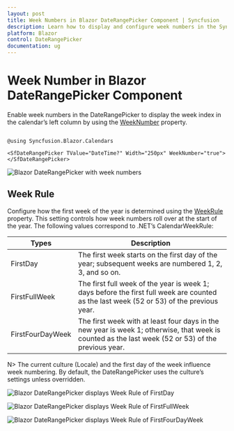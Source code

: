 ```yaml
---
layout: post
title: Week Numbers in Blazor DateRangePicker Component | Syncfusion
description: Learn how to display and configure week numbers in the Syncfusion Blazor DateRangePicker, including the WeekNumber property and WeekRule options for defining the first week of the year.
platform: Blazor
control: DateRangePicker
documentation: ug
---
```


# Week Number in Blazor DateRangePicker Component

Enable week numbers in the DateRangePicker to display the week index in the calendar’s left column by using the [WeekNumber](https://help.syncfusion.com/cr/blazor/Syncfusion.Blazor.Calendars.CalendarBase-1.html#Syncfusion_Blazor_Calendars_CalendarBase_1_WeekNumber) property.

```cshtml

@using Syncfusion.Blazor.Calendars

<SfDateRangePicker TValue="DateTime?" Width="250px" WeekNumber="true"></SfDateRangePicker>

```


![Blazor DateRangePicker with week numbers](./images/blazor_daterangepicker_weeknumber.png)

## Week Rule

Configure how the first week of the year is determined using the [WeekRule](https://help.syncfusion.com/cr/blazor/Syncfusion.Blazor.Calendars.CalendarBase-1.html#Syncfusion_Blazor_Calendars_CalendarBase_1_WeekRule) property. This setting controls how week numbers roll over at the start of the year. The following values correspond to .NET’s CalendarWeekRule:

Types  |Description  
-----|-----
FirstDay | The first week starts on the first day of the year; subsequent weeks are numbered 1, 2, 3, and so on.
FirstFullWeek | The first full week of the year is week 1; days before the first full week are counted as the last week (52 or 53) of the previous year.
FirstFourDayWeek | The first week with at least four days in the new year is week 1; otherwise, that week is counted as the last week (52 or 53) of the previous year.

N> The current culture (Locale) and the first day of the week influence week numbering. By default, the DateRangePicker uses the culture’s settings unless overridden.

![Blazor DateRangePicker displays Week Rule of FirstDay](./images/blazor-daterangepicker-first-day.png)

![Blazor DateRangePicker displays Week Rule of FirstFullWeek](./images/blazor-daterangepicker-first-full-week.png)

![Blazor DateRangePicker displays Week Rule of FirstFourDayWeek](./images/blazor-daterangepicker-first-four-Day-Week.png)